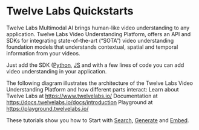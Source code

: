# Twelve Labs Quickstarts
Twelve Labs Multimodal AI brings human-like video understanding to any application. Twelve Labs Video Understanding Platform, offers an API and SDKs for integrating state-of-the-art (“SOTA”) video understanding foundation models that understands contextual, spatial and temporal information from your videos.

Just add the SDK ([Python](https://github.com/twelvelabs-io/twelvelabs-python), [JS](https://github.com/twelvelabs-io/twelvelabs-js) and with a few lines of code you can add video understanding in your application.

The following diagram illustrates the architecture of the Twelve Labs Video Understanding Platform and how different parts interact:
Learn about Twelve Labs at https://www.twelvelabs.io/
Documentation at https://docs.twelvelabs.io/docs/introduction
Playground at https://playground.twelvelabs.io/

These tutorials show you how to Start with [Search](https://github.com/manish-tl/twelvelabs-cookbook/blob/main/quickstarts/TwelveLabs_Quickstart_Search.ipynb), [Generate](https://github.com/manish-tl/twelvelabs-cookbook/blob/main/quickstarts/TwelveLabs_Quickstart_Generate.ipynb) and [Embed](https://github.com/manish-tl/twelvelabs-cookbook/blob/main/quickstarts/TwelveLabs_Quickstart_Embeddings.ipynb).
